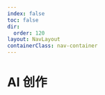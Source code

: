 ```yaml
---
index: false
toc: false
dir:
  order: 120
layout: NavLayout
containerClass: nav-container
---
```


# AI 创作

<Catalog />
